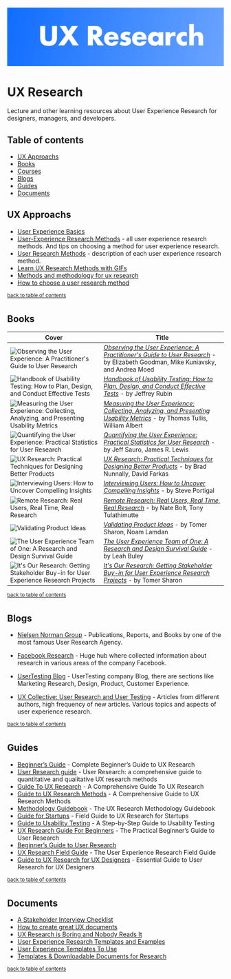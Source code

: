 ![UX Banner](ux-research.png)

# UX Research

Lecture and other learning resources about User Experience Research for designers, managers, and developers.

## Table of contents
   * [UX Approachs](#ux-approachs)
   * [Books](#books)
   * [Courses](#courses)
   * [Blogs](#blogs)
   * [Guides](#guides)
   * [Documents](#documents)
   
## UX Approachs
- [User Experience Basics](https://www.usability.gov/what-and-why/user-experience.html) 
- [User-Experience Research Methods](https://www.nngroup.com/articles/which-ux-research-methods/) - all user experience research methods. And tips on choosing a method for user experience research. 
- [User Research Methods](https://www.usability.gov/how-to-and-tools/methods/user-research/index.html) - description of each user experience research method.
- [Learn UX Research Methods with GIFs](https://uxplanet.org/learn-ux-research-methods-with-gifs-875209a83b12)
- [Methods and methodology for ux research](https://medium.com/@geraldgordinier/methods-and-methodology-for-ux-research-5364eb29833c)
- [How to choose a user research method](https://uxplanet.org/how-to-choose-a-user-research-method-985112051d84)

<sup>[back to table of contents](#table-of-contents)</sup>

## Books
 Cover | Title |
| ----- | ----- |
| <img src="https://images.gr-assets.com/books/1348989815l/1868.jpg" alt="Observing the User Experience: A Practitioner's Guide to User Research" width="100%"> | *[Observing the User Experience: A Practitioner's Guide to User Research](https://www.goodreads.com/book/show/1868.Observing_the_User_Experience)* - by Elizabeth Goodman, Mike Kuniavsky, and Andrea Moed
| <img src="https://images.gr-assets.com/books/1467346633l/30821309.jpg" alt="Handbook of Usability Testing: How to Plan, Design, and Conduct Effective Tests" width="100%"> | *[Handbook of Usability Testing: How to Plan, Design, and Conduct Effective Tests](https://www.goodreads.com/book/show/992311.Handbook_of_Usability_Testing?from_search=true)* - by Jeffrey Rubin
| <img src="https://images.gr-assets.com/books/1348370094l/3041729.jpg" alt="Measuring the User Experience: Collecting, Analyzing, and Presenting Usability Metrics" width="100%"> | *[Measuring the User Experience: Collecting, Analyzing, and Presenting Usability Metrics](https://www.goodreads.com/book/show/3041729-measuring-the-user-experience?from_search=true&search_version=service)* - by Thomas Tullis,  William Albert
| <img src="https://images.gr-assets.com/books/1475693506l/32470563.jpg" alt="Quantifying the User Experience: Practical Statistics for User Research" width="100%"> | *[Quantifying the User Experience: Practical Statistics for User Research](https://www.goodreads.com/book/show/13515351-quantifying-the-user-experience?from_search=true)* - by Jeff Sauro,  James R. Lewis
| <img src="https://images.gr-assets.com/books/1481033464l/30014106.jpg" alt="UX Research: Practical Techniques for Designing Better Products" width="100%"> | *[UX Research: Practical Techniques for Designing Better Products](https://www.goodreads.com/book/show/30014106-ux-research?ac=1&from_search=true)* - by Brad Nunnally,  David Farkas
| <img src="https://images.gr-assets.com/books/1379876429l/18526476.jpg" alt="Interviewing Users: How to Uncover Compelling Insights" width="100%"> | *[Interviewing Users: How to Uncover Compelling Insights](https://www.goodreads.com/book/show/17869520-interviewing-users?from_search=true)* - by Steve Portigal
| <img src="https://images.gr-assets.com/books/1327906364l/7815577.jpg" alt="Remote Research: Real Users, Real Time, Real Research" width="100%"> | *[Remote Research: Real Users, Real Time, Real Research](https://www.goodreads.com/book/show/7815577-remote-research?from_search=true)* - by Nate Bolt, Tony Tulathimutte
| <img src="https://images.gr-assets.com/books/1453230051l/28605459.jpg" alt="Validating Product Ideas" width="100%"> | *[Validating Product Ideas](https://www.goodreads.com/book/show/28605459-validating-product-ideas?from_search=true)* - by Tomer Sharon, Noam Lamdan 
| <img src="https://images.gr-assets.com/books/1409613988l/22326719.jpg" alt="The User Experience Team of One: A Research and Design Survival Guide" width="100%"> | *[The User Experience Team of One: A Research and Design Survival Guide](https://www.goodreads.com/book/show/18177290-the-user-experience-team-of-one?from_search=true)* - by Leah Buley
| <img src="https://images.gr-assets.com/books/1355828437l/16328330.jpg" alt="It's Our Research: Getting Stakeholder Buy-in for User Experience Research Projects" width="100%"> | *[It's Our Research: Getting Stakeholder Buy-in for User Experience Research Projects](https://www.goodreads.com/book/show/20431412-it-s-our-research?from_search=true)* - by Tomer Sharon
<sup>[back to table of contents](#table-of-contents)</sup>

## Blogs
- [Nielsen Norman Group](https://www.nngroup.com/) - Publications, Reports, and Books by one of the most famous User Research Agency.

- [Facebook Research](https://research.fb.com/) - Huge hub where collected information about research in various areas of the company Facebook.

- [UserTesting Blog](https://www.usertesting.com/blog/) - UserTesting company Blog, there are sections like Marketing Research, Design, Product,  Customer Experience.

- [UX Collective: User Research and User Testing](https://uxdesign.cc/user-research-and-user-testing-for-ux/home) - Articles from different authors, high frequency of new articles. Various topics and aspects of user experience research.

<sup>[back to table of contents](#table-of-contents)</sup>


## Guides
- [Beginner’s Guide](https://www.uxbooth.com/articles/complete-beginners-guide-to-design-research/) - Complete Beginner’s Guide to UX Research
- [User Research guide](https://www.userzoom.com/blog/quantitative-and-qualitative-user-research-methods-complete-guide/) - User Research: a comprehensive guide to quantitative and qualitative UX research methods
- [Guide To UX Research](https://www.smashingmagazine.com/2018/01/comprehensive-guide-ux-research/) - A Comprehensive Guide To UX Research
- [Guide to UX Research Methods](https://theblog.adobe.com/a-comprehensive-guide-to-ux-research-methods/) - A Comprehensive Guide to UX Research Methods
- [Methodology Guidebook](https://info.usertesting.com/UX-Research-Methodology-Guidebook.html) - The UX Research Methodology Guidebook
- [Guide for Startups](https://library.gv.com/field-guide-to-ux-research-for-startups-8569114c27fb) - Field Guide to UX Research for Startups
- [Guide to Usability Testing](https://www.uxsisters.com/usability-testing-guide) - A Step-by-Step Guide to Usability Testing
- [UX Research Guide For Beginners](https://medium.com/@ngai.yt/ux-research-guide-for-beginners-f03fbb2004ec) - The Practical Beginner’s Guide to User Research
- [Beginner’s Guide to User Research](https://www.uxpin.com/studio/blog/the-practical-beginners-guide-to-user-research/)
- [UX Research Field Guide](https://www.userinterviews.com/ux-research-field-guide) - The User Experience Research Field Guide
- [Guide to UX Research for UX Designers](https://uxplanet.org/ultimate-guide-to-user-research-bed4a57d260) - Essential Guide to User Research for UX Designers

<sup>[back to table of contents](#table-of-contents)</sup>

## Documents
- [A Stakeholder Interview Checklist](http://boxesandarrows.com/a-stakeholder-interview-checklist/)
- [How to create great UX documents](http://www.uxforthemasses.com/create-great-ux-documents/)
- [UX Research is Boring and Nobody Reads It](https://blog.prototypr.io/ux-research-is-boring-and-nobody-reads-it-668edbfc804a)
- [User Experience Research Templates and Examples](https://www.energy.gov/eere/communicationstandards/user-experience-research-templates-and-examples)
- [User Experience Templates To Use](https://medium.com/usability-counts/download-free-user-experience-templates-to-use-eb4491c0575d)
- [Templates & Downloadable Documents for Research](https://www.usability.gov/how-to-and-tools/resources/templates.html)

<sup>[back to table of contents](#table-of-contents)</sup>




